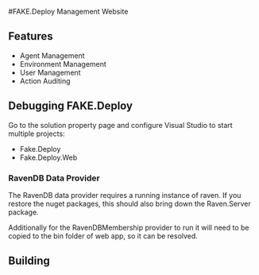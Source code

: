 #FAKE.Deploy Management Website

## Features ##

  * Agent Management	
  * Environment Management
  * User Management
  * Action Auditing
  
## Debugging FAKE.Deploy ##

Go to the solution property page and configure Visual Studio to start multiple projects:

  * Fake.Deploy
  * Fake.Deploy.Web

### RavenDB Data Provider

The RavenDB data provider requires a running instance of raven. If you restore the nuget packages, this should also bring down
the Raven.Server package. 

Additionally for the RavenDBMembership provider to run it will need to be copied to the bin folder of web app, so it can be
resolved. 

## Building ##